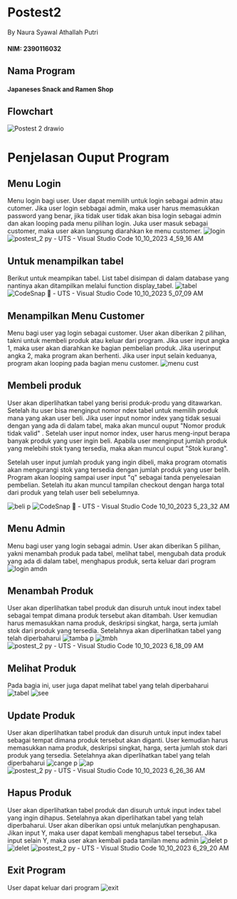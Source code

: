 # Postest2
By Naura Syawal Athallah Putri 
#### NIM: 2390116032

## Nama Program
#### Japaneses Snack and Ramen Shop

## Flowchart
![Postest 2 drawio](https://github.com/NauraSyawaAthallahPutri/Postest2/assets/144810430/27049384-1636-4c8d-bd88-a8322e85c96f)

# Penjelasan Ouput Program
## Menu Login
Menu login bagi user. User dapat memilih untuk login sebagai admin atau cutomer. Jika user login sebbagai admin, maka user harus memasukkan password yang benar, jika tidak user tidak akan bisa login sebagai admin dan akan looping pada menu pilihan login. Juka user masuk sebagai customer, maka user akan langsung diarahkan ke menu customer.
![login](https://github.com/NauraSyawaAthallahPutri/Postest2/assets/144810430/d5e1c254-524c-4f11-8b68-de2f2bb9c7cd)
![postest_2 py - UTS - Visual Studio Code 10_10_2023 4_59_16 AM](https://github.com/NauraSyawaAthallahPutri/Postest2/assets/144810430/053e9651-bd55-45cf-a1f8-b5cdc5b079b9)

## Untuk menampilkan tabel 
Berikut untuk meampikan tabel. List tabel disimpan di dalam database yang nantinya akan ditampilkan melalui function display_tabel.
![tabel](https://github.com/NauraSyawaAthallahPutri/Postest2/assets/144810430/b0c8214d-fc09-4179-8ef7-f95c07ed904c)
![CodeSnap 📸 - UTS - Visual Studio Code 10_10_2023 5_07_09 AM](https://github.com/NauraSyawaAthallahPutri/Postest2/assets/144810430/8dae7c96-db67-4103-953f-249de84e33f5)

## Menampilkan Menu Customer
Menu bagi user yag login sebagai customer. User akan diberikan 2 pilihan, takni untuk membeli produk atau keluar dari program. Jika user input angka 1, maka user akan diarahkan ke bagian pembelian produk. Jika userinput angka 2, maka program akan berhenti. Jika user input selain keduanya, program akan looping pada bagian menu customer.
![menu cust](https://github.com/NauraSyawaAthallahPutri/Postest2/assets/144810430/b647fdad-b675-4df7-892f-9b58964bc48e)

## Membeli produk
User akan diperlihatkan tabel yang berisi produk-produ yang ditawarkan. Setelah itu user bisa menginput nomor ndex tabel untuk memilih produk mana yang akan user beli. Jika user input nomor index yang tidak sesuai dengan yang ada di dalam tabel, maka akan muncul ouput "Nomor produk tidak valid" . Setelah user input nomor index, user harus meng-input berapa banyak produk yang user ingin beli. Apabila user menginput jumlah produk yang melebihi stok tyang tersedia, maka akan muncul ouput "Stok kurang". 

Setelah user input jumlah produk yang ingin dibeli, maka program otomatis akan mengurangi stok yang tersedia dengan jumlah produk yang user belih. Program akan looping sampai user input "q" sebagai tanda penyelesaian pembelian. Setelah itu akan muncul tampilan checkout dengan harga total dari produk yang telah user beli sebelumnya.

![beli p](https://github.com/NauraSyawaAthallahPutri/Postest2/assets/144810430/4cbc17d0-a1b6-4cb1-9c7b-afff56d54be5)
![CodeSnap 📸 - UTS - Visual Studio Code 10_10_2023 5_23_32 AM](https://github.com/NauraSyawaAthallahPutri/Postest2/assets/144810430/b733dcb2-6de5-491c-a143-b7847fe59f2d)

## Menu Admin
Menu bagi user yang login sebagai admin. User akan diberikan 5 pilihan, yakni menambah produk pada tabel, melihat tabel, mengubah data produk yang ada di dalam tabel, menghapus produk, serta keluar dari program
![login amdn](https://github.com/NauraSyawaAthallahPutri/Postest2/assets/144810430/e63d70a3-6b10-49ef-99e5-45d34876bdf4)

## Menambah Produk
User akan diperlihatkan tabel produk dan disuruh untuk inout index tabel sebagai tempat dimana produk tersebut akan ditambah. User kemudian harus memasukkan nama produk, deskripsi singkat, harga, serta jumlah stok dari produk yang tersedia. Setelahnya akan diperlihatkan tabel yang telah diperbaharui
![tamba p](https://github.com/NauraSyawaAthallahPutri/Postest2/assets/144810430/caf69b7d-e79d-4f10-93d9-582a5ebe7962)
![tmbh](https://github.com/NauraSyawaAthallahPutri/Postest2/assets/144810430/6dbe10c1-3fad-4c5d-8e26-8d02948bb47c)
![postest_2 py - UTS - Visual Studio Code 10_10_2023 6_18_09 AM](https://github.com/NauraSyawaAthallahPutri/Postest2/assets/144810430/a4263551-f104-4e3c-83f5-0412755425b4)

## Melihat Produk
Pada bagia ini, user juga dapat melihat tabel yang telah diperbaharui
![tabel](https://github.com/NauraSyawaAthallahPutri/Postest2/assets/144810430/97a3ffab-797f-4df9-83f4-6bd26a4b98eb)
![see](https://github.com/NauraSyawaAthallahPutri/Postest2/assets/144810430/6b76f93d-0331-44c1-b836-e244c376a12b)

## Update Produk
User akan diperlihatkan tabel produk dan disuruh untuk input index tabel sebagai tempat dimana produk tersebut akan diganti. User kemudian harus memasukkan nama produk, deskripsi singkat, harga, serta jumlah stok dari produk yang tersedia. Setelahnya akan diperlihatkan tabel yang telah diperbaharui
![cange p](https://github.com/NauraSyawaAthallahPutri/Postest2/assets/144810430/7c84f06a-323f-47d5-bc8d-b4e8705c2c54)
![ap](https://github.com/NauraSyawaAthallahPutri/Postest2/assets/144810430/1046dbc0-35d6-42fa-bcdb-646876773610)
![postest_2 py - UTS - Visual Studio Code 10_10_2023 6_26_36 AM](https://github.com/NauraSyawaAthallahPutri/Postest2/assets/144810430/7c3ab210-c93e-4224-a09e-0d5f591453a3)


## Hapus Produk
User akan diperlihatkan tabel produk dan disuruh untuk input index tabel yang ingin dihapus. Setelahnya akan diperlihatkan tabel yang telah diperbaharui. User akan diberikan opsi untuk melanjutkan penghapusan. Jikan input Y, maka user dapat kembali menghapus tabel tersebut. Jika input selain Y, maka user akan kembali pada tamilan menu admin
![delet p](https://github.com/NauraSyawaAthallahPutri/Postest2/assets/144810430/d9e921e8-e535-4b5c-8009-ef9a1bf0f0c0)
![delet](https://github.com/NauraSyawaAthallahPutri/Postest2/assets/144810430/e4344dc3-fa4f-49f9-8b93-5d819a25fa96)
![postest_2 py - UTS - Visual Studio Code 10_10_2023 6_29_20 AM](https://github.com/NauraSyawaAthallahPutri/Postest2/assets/144810430/ac354c0e-39f4-4676-9c5b-502aa7b6b6f3)

## Exit Program
User dapat keluar dari program
![exit](https://github.com/NauraSyawaAthallahPutri/Postest2/assets/144810430/070748d8-f71b-42b9-9f00-b6aa1840c0a4)




